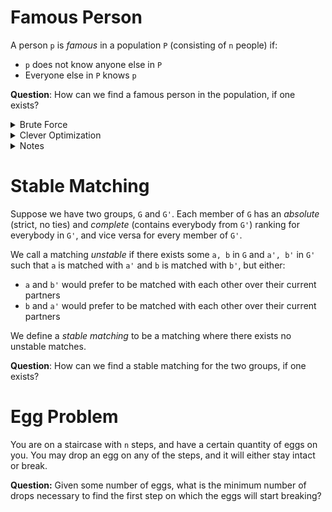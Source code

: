 # Famous Person

A person `p` is *famous* in a population `P` (consisting of `n` people) if:

* `p` does not know anyone else in `P`
* Everyone else in `P` knows `p`

**Question**: How can we find a famous person in the population, if one exists?

<details>
<summary>Brute Force</summary>
<h4>Algorithm</h4>

For every person in the population:

<ul>
  <li>
    Ask <code>p</code> if they know anybody else in <code>P</code>. If they do, then <code>p</code> is not famous
    and we move on to the next person
  </li>
  <li>
    Ask if everybody else in <code>P</code> knows <code>p</code>. If any one
    does not, then <code>p</code> is not famous and we move on to the next
    person
  </li>
</ul>

<h4>Analysis</h4>

For the first person, we must ask `2n - 2` questions to determine whether or not
they are famous. For each subsequent person, this count drops by 2 since we have
eliminated the previous person. Adding this up for all `n` people yields that
this algorithm takes on the order of `n^2` steps.

</details>

<details>
<summary>Clever Optimization</summary>
<b>Idea.</b> We waste a lot of efforts on asking questions to pairs of people that
have already asked each other questions. Can we do better?

<h4>Algorithm</h4>

While there is more than one person left in the population:

<ul>
  <li>
    Arbitrarily choose two people, say <code>p</code> and <code>p'</code>, and
    ask if <code>p</code> knows <code>p'</code>
  </li>
  <ul>
    <li>
      If <code>p</code> does know <code>p'</code>, then <code>p</code> cannot be famous, and so we remove them
      from our population
    </li>
    <li>
      If <code>p</code> does not know <code>p'</code>, then <code>p'</code> cannot be famous, and so we remove
      them from our population
    </li>
  </ul>
</ul>
Then go through one final time and ask if our final person knows anybody in the
original population, and vice versa to determine if they are famous.

<h4>Analysis</h4>

We eliminate the first `n - 1` people in `n - 1` questions, and then take `2n -
2` questions to ascertain whether the final person is famous or not. Hence this
algorithm runs in linear time.

</details>

<details>
<summary>Notes</summary>
<ul>
  <li>
    There can be <i>at most one</i> famous person in the population
  </li>
  <li>
    Both solutions above use an <i>iterative</i> approach for solving this
    problem, by eliminating one candidate from the pool at a time
  </li>
</ul>
</details>

# Stable Matching

Suppose we have two groups, `G` and `G'`. Each member of `G` has an *absolute*
(strict, no ties) and *complete* (contains everybody from `G'`) ranking for
everybody in `G'`, and vice versa for every member of `G'`.

We call a matching *unstable* if there exists some `a, b` in `G` and `a', b'` in
`G'` such that `a` is matched with `a'` and `b` is matched with `b'`, but
either:

* `a` and `b'` would prefer to be matched with each other over their current
  partners
* `b` and `a'` would prefer to be matched with each other over their current
  partners

We define a *stable matching* to be a matching where there exists no unstable
matches.

**Question**: How can we find a stable matching for the two groups, if one
exists?

# Egg Problem

You are on a staircase with `n` steps, and have a certain quantity of eggs on
you. You may drop an egg on any of the steps, and it will either stay intact or
break.

**Question:** Given some number of eggs, what is the minimum number of drops
necessary to find the first step on which the eggs will start breaking?
